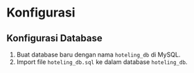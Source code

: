 # Konfigurasi

## Konfigurasi Database

1. Buat database baru dengan nama `hoteling_db` di MySQL.
2. Import file `hoteling_db.sql` ke dalam database `hoteling_db`.